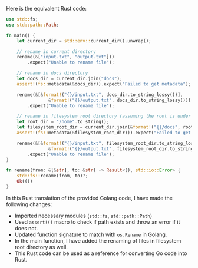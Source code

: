 Here is the equivalent Rust code:

```rust
use std::fs;
use std::path::Path;

fn main() {
    let current_dir = std::env::current_dir().unwrap();

    // rename in current directory
    rename(&["input.txt", "output.txt"]))
        .expect("Unable to rename file");

    // rename in docs directory
    let docs_dir = current_dir.join("docs");
    assert!(fs::metadata(&docs_dir)).expect("Failed to get metadata");

    rename(&[&format!("{}/input.txt", docs_dir.to_string_lossy())], 
                &format!("{}/output.txt", docs_dir.to_string_lossy()))
        .expect("Unable to rename file");

    // rename in filesystem root directory (assuming the root is under /home))
    let root_dir = "/home".to_string();
    let filesystem_root_dir = current_dir.join(&format!("{}/docs", root_dir)));
    assert!(fs::metadata(&filesystem_root_dir))).expect("Failed to get metadata");

    rename(&[&format!("{}/input.txt", filesystem_root_dir.to_string_lossy())], 
                &format!("{}/output.txt", filesystem_root_dir.to_string_lossy()))
        .expect("Unable to rename file");
}

fn rename(from: &[&str], to: &str) -> Result<(), std::io::Error> {
    std::fs::rename(from, to)?;
    Ok(())
}
```
In this Rust translation of the provided Golang code, I have made the following changes:
- Imported necessary modules (`std::fs`, `std::path::Path`)
- Used `assert!()` macro to check if path exists and throw an error if it does not.
- Updated function signature to match with `os.Rename` in Golang.
- In the main function, I have added the renaming of files in filesystem root directory as well.
- This Rust code can be used as a reference for converting Go code into Rust.
